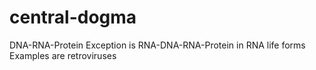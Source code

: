 # central-dogma
DNA-RNA-Protein
Exception is RNA-DNA-RNA-Protein in RNA life forms
Examples are retroviruses
